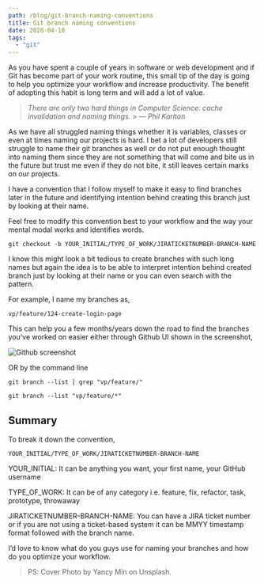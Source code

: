 ```yaml
---
path: /blog/git-branch-naming-conventions
title: Git branch naming conventions
date: 2020-04-10
tags:
  - "git"
---
```


As you have spent a couple of years in software or web development and if Git has become part of your work routine, this small tip of the day is going to help you optimize your workflow and increase productivity. The benefit of adopting this habit is long term and will add a lot of value.

> _There are only two hard things in Computer Science: cache invalidation and naming things._ > _— Phil Karlton_

As we have all struggled naming things whether it is variables, classes or even at times naming our projects is hard. I bet a lot of developers still struggle to name their git branches as well or do not put enough thought into naming them since they are not something that will come and bite us in the future but trust me even if they do not bite, it still leaves certain marks on our projects.

I have a convention that I follow myself to make it easy to find branches later in the future and identifying intention behind creating this branch just by looking at their name.

Feel free to modify this convention best to your workflow and the way your mental modal works and identifies words.

    git checkout -b YOUR_INITIAL/TYPE_OF_WORK/JIRATICKETNUMBER-BRANCH-NAME

I know this might look a bit tedious to create branches with such long names but again the idea is to be able to interpret intention behind created branch just by looking at their name or you can even search with the pattern.

For example, I name my branches as,

    vp/feature/124-create-login-page

This can help you a few months/years down the road to find the branches you’ve worked on easier either through Github UI shown in the screenshot,

![Github screenshot](https://cdn-images-1.medium.com/max/2000/1*nADxFk5S0QUGu1rVQFMiMQ.png)

OR by the command line

    git branch --list | grep "vp/feature/"

    git branch --list "vp/feature/*"

## Summary

To break it down the convention,

    YOUR_INITIAL/TYPE_OF_WORK/JIRATICKETNUMBER-BRANCH-NAME

YOUR_INITIAL: It can be anything you want, your first name, your GitHub username

TYPE_OF_WORK: It can be of any category i.e. feature, fix, refactor, task, prototype, throwaway

JIRATICKETNUMBER-BRANCH-NAME: You can have a JIRA ticket number or if you are not using a ticket-based system it can be MMYY timestamp format followed with the branch name.

I’d love to know what do you guys use for naming your branches and how do you optimize your workflow.

> PS: Cover Photo by Yancy Min on Unsplash.
